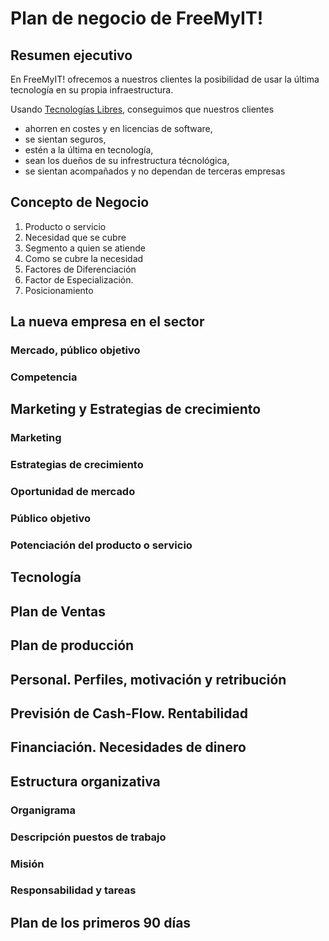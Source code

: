 # Plan de negocio de FreeMyIT!

## Resumen ejecutivo

En FreeMyIT! ofrecemos a nuestros clientes la posibilidad de usar la última 
tecnología en su propia infraestructura.

Usando [Tecnologías Libres](http://es.wikipedia.org/wiki/Tecnolog%C3%ADa_libre), conseguimos que nuestros clientes
  
  * ahorren en costes y en licencias de software,
  * se sientan seguros,
  * estén a la última en tecnología,
  * sean los dueños de su infrestructura técnológica,
  * se sientan acompañados y no dependan de terceras empresas

## Concepto de Negocio

  1. Producto o servicio
  2. Necesidad que se cubre
  3. Segmento a quien se atiende
  4. Como se cubre la necesidad
  5. Factores de Diferenciación 
  6. Factor de Especialización.
  7. Posicionamiento

## La nueva empresa en el sector

### Mercado, público objetivo
### Competencia

## Marketing y Estrategias de crecimiento

### Marketing
### Estrategias de crecimiento
### Oportunidad de mercado
### Público objetivo
### Potenciación del producto o servicio

## Tecnología

## Plan de Ventas

## Plan de producción

## Personal. Perfiles, motivación y retribución

## Previsión de Cash-Flow. Rentabilidad

## Financiación. Necesidades de dinero

## Estructura organizativa

### Organigrama

### Descripción puestos de trabajo

### Misión

### Responsabilidad y tareas

## Plan de los primeros 90 días
